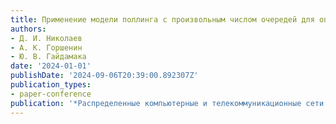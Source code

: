 ```yaml
---
title: Применение модели поллинга с произвольным числом очередей для оптимизации круговой задержки пакетов в сети IAB
authors:
- Д. И. Николаев
- А. К. Горшенин
- Ю. В. Гайдамака
date: '2024-01-01'
publishDate: '2024-09-06T20:39:00.892307Z'
publication_types:
- paper-conference
publication: '*Распределенные компьютерные и телекоммуникационные сети: управление, вычисление, связь (DCCN 2024)*'
---
```

